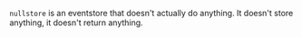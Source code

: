 `nullstore` is an eventstore that doesn't actually do anything.
It doesn't store anything, it doesn't return anything.
